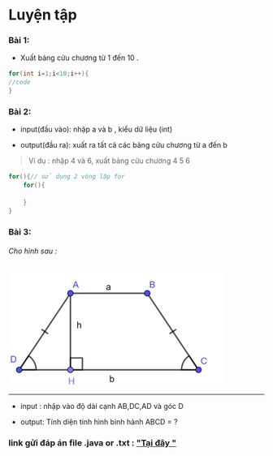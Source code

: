 # Luyện tập

### Bài 1:
- Xuất bảng cửu chương từ 1 đến 10 .

```Java
for(int i=1;i<10;i++){
//code 
}
```
### Bài 2:
- input(đầu vào): nhập a và b , kiểu dữ liệu (int) 

- output(đầu ra): xuất ra tất cả các bảng cửu chương từ a đến b

> Ví dụ : nhập 4 và 6, xuất bảng cửu chương 4 5 6

 ```Java
 for(){// sử dụng 2 vòng lặp for
     for(){

     }
 }
```
### Bài 3:
###### Cho hình sau :

!["Hình thang cân "](images/1.png)
****
- input : nhập vào độ dài cạnh AB,DC,AD và góc D

- output: Tính diện tính hình bình hành ABCD = ?

### link gửi đáp án file .java or .txt  : ["Tại đây "](https://driveuploader.com/upload/1ibdhFSxCm) 



